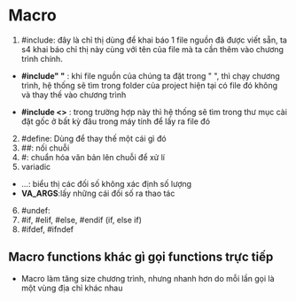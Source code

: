 # Macro
1. #include: đây là chỉ thị dùng để khai báo 1 file nguồn đã được viết sẵn, ta s4 khai báo chỉ thị này cùng với tên của file mà ta cần thêm vào chương trình chính.
+ __#include" "__ : khi file nguồn của chúng ta đặt trong " ", thì chạy chương trình, hệ thống sẽ tìm trong folder của project hiện tại có file đó không và thay thế vào chương trình

+ __#include <>__ : trong trường hợp này thì hệ thống sẽ tìm trong thư mục cài đặt gốc ở bất kỳ đâu trong máy tính để lấy ra file đó
2. #define: Dùng để thay thế một cái gì đó
3. ##: nối chuỗi
4. #: chuẩn hóa văn bản lên chuỗi để xử lí
5. variadic
+ ...: biểu thị các đối số không xác định số lượng
+ __VA_ARGS__:lấy những cái đối số ra thao tác
6. #undef: 
7. #if, #elif, #else, #endif (if, else if)
8. #ifdef, #ifndef


## Macro functions khác gì gọi functions trực tiếp
- Macro làm tăng size chương trình, nhưng nhanh hơn do mỗi lần gọi là một vùng địa chỉ khác nhau